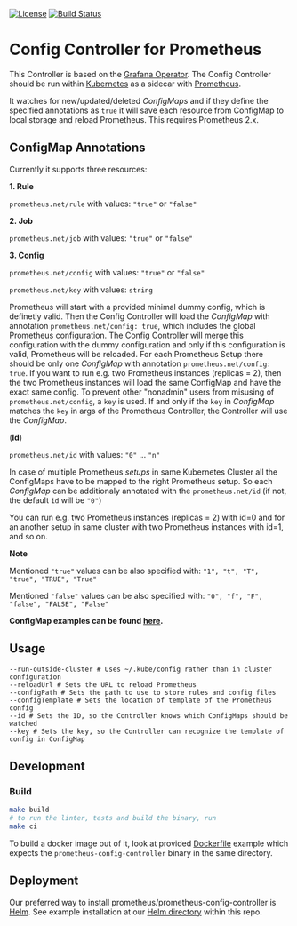[![License](https://img.shields.io/badge/License-Apache%202.0-blue.svg)](https://opensource.org/licenses/Apache-2.0)
[![Build Status](https://travis-ci.org/dbsystel/prometheus-config-controller.svg)](https://travis-ci.org/dbsystel/prometheus-config-controller)

# Config Controller for Prometheus

This Controller is based on the [Grafana Operator](https://github.com/tsloughter/grafana-operator). The Config Controller should be run within [Kubernetes](https://github.com/kubernetes/kubernetes) as a sidecar with [Prometheus](https://github.com/prometheus/prometheus).

It watches for new/updated/deleted *ConfigMaps* and if they define the specified annotations as `true` it will save each resource from ConfigMap to local storage and reload Prometheus. This requires Prometheus 2.x.

## ConfigMap Annotations

Currently it supports three resources:


**1. Rule**

`prometheus.net/rule` with values: `"true"` or `"false"`

**2. Job**

`prometheus.net/job` with values: `"true"` or `"false"`

**3. Config**

`prometheus.net/config` with values: `"true"` or `"false"`

`prometheus.net/key` with values: `string`

Prometheus will start with a provided minimal dummy config, which is definetly valid. Then the Config Controller will load the *ConfigMap* with annotation `prometheus.net/config: true`, which includes the global Prometheus configuration. The Config Controller will merge this configuration with the dummy configuration and only if this configuration is valid, Prometheus will be reloaded. For each Prometheus Setup there should be only one *ConfigMap* with annotation `prometheus.net/config: true`. If you want to run e.g. two Prometheus instances (replicas = 2), then the two Prometheus instances will load the same ConfigMap and have the exact same config. To prevent other "nonadmin" users from misusing of `prometheus.net/config`, a `key` is used. If and only if the `key` in *ConfigMap* matches the `key` in args of the Prometheus Controller, the Controller will use the *ConfigMap*.

(**Id**)

`prometheus.net/id` with values: `"0"` ... `"n"`

In case of multiple Prometheus *setups* in same Kubernetes Cluster all the ConfigMaps have to be mapped to the right Prometheus setup.
So each *ConfigMap* can be additionaly annotated with the `prometheus.net/id` (if not, the default `id` will be `"0"`)

You can run e.g. two Prometheus instances (replicas = 2) with id=0 and for an another setup in same cluster with two Prometheus instances with id=1, and so on.

**Note**

Mentioned `"true"` values can be also specified with: `"1", "t", "T", "true", "TRUE", "True"`

Mentioned `"false"` values can be also specified with: `"0", "f", "F", "false", "FALSE", "False"`

**ConfigMap examples can be found [here](configmap-examples).**

## Usage
```
--run-outside-cluster # Uses ~/.kube/config rather than in cluster configuration
--reloadUrl # Sets the URL to reload Prometheus
--configPath # Sets the path to use to store rules and config files
--configTemplate # Sets the location of template of the Prometheus config
--id # Sets the ID, so the Controller knows which ConfigMaps should be watched
--key # Sets the key, so the Controller can recognize the template of config in ConfigMap
```

## Development
### Build
```sh
make build
# to run the linter, tests and build the binary, run
make ci
```
To build a docker image out of it, look at provided [Dockerfile](Dockerfile) example which expects the `prometheus-config-controller` binary in the same directory.

## Deployment
Our preferred way to install prometheus/prometheus-config-controller is [Helm](https://helm.sh/). See example installation at our [Helm directory](helm) within this repo.
